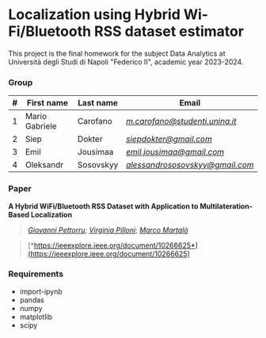 # Localization using Hybrid Wi-Fi/Bluetooth RSS dataset estimator
This project is the final homework for the subject Data Analytics at Università degli Studi di Napoli "Federico II", academic year 2023-2024.

### Group

| # | First name | Last name | Email |
| --- | --- | --- | --- |
| 1 | Mario Gabriele | Carofano | [*m.carofano@studenti.unina.it*](mailto:m.carofano@studenti.unina.it) |
| 2 | Siep | Dokter | [*siepdokter@gmail.com*](mailto:siepdokter@gmail.com) |
| 3 | Emil | Jousimaa | [*emil.jousimaa@gmail.com*](mailto:emil.jousimaa@gmail.com) |
| 4 | Oleksandr | Sosovskyy | [*alessandrososovskyy@gmail.com*](mailto:alessandrososovskyy@gmail.com) |

### Paper
**A Hybrid WiFi/Bluetooth RSS Dataset with Application to Multilateration-Based Localization**
> [*Giovanni Pettorru*](https://ieeexplore.ieee.org/author/37088581795); [*Virginia Pilloni*](https://ieeexplore.ieee.org/author/38234630200); [*Marco Martalò*](https://ieeexplore.ieee.org/author/37089271182)
>

> [*https://ieeexplore.ieee.org/document/10266625*](https://ieeexplore.ieee.org/document/10266625)
>

### Requirements
-   import-ipynb
-   pandas
-   numpy
-   matplotlib
-   scipy